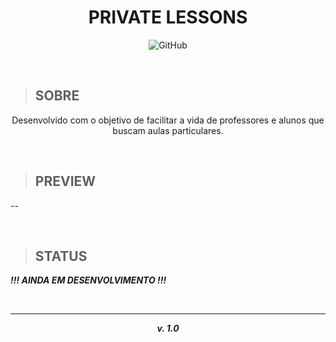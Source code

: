

**<h1 align="center"> PRIVATE LESSONS </h1>**

<p align="center">
<img alt="GitHub" src="https://img.shields.io/github/license/Rellyso/private-lessons?color=1e8bc3&style=flat-square">
</p>

<br>

> <h2>SOBRE</h2>

<p align="center">
Desenvolvido com o objetivo de facilitar a vida de professores e alunos que buscam aulas particulares.
</p>

<br>


> <h2>PREVIEW</h2>

--


<br>

> <h2>STATUS</h2>

***!!! AINDA EM DESENVOLVIMENTO !!!***

<br>

----------

 ***<p align="center">v. 1.0</p>***

